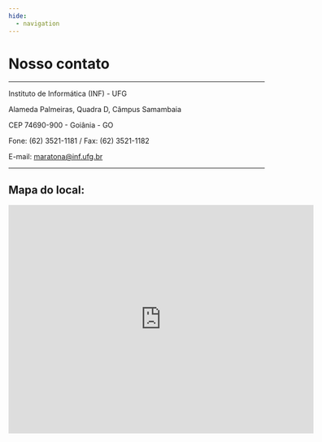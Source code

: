 ```yaml
---
hide:
  - navigation
---
```


# Nosso contato

---

Instituto de Informática (INF) - UFG

Alameda Palmeiras, Quadra D, Câmpus Samambaia

CEP 74690-900 - Goiânia - GO

Fone: (62) 3521-1181 / Fax: (62) 3521-1182

E-mail: [maratona@inf.ufg.br](mailto:maratona@inf.ufg.br)

---

## Mapa do local:

<iframe src="https://www.google.com/maps/embed?pb=!1m18!1m12!1m3!1d3823.462603823929!2d-49.26652320000001!3d-16.6035364!2m3!1f0!2f0!3f0!3m2!1i1024!2i768!4f13.1!3m3!1m2!1s0x935ef34bca719ee1%3A0x79210783139c2057!2sInstituto%20de%20Inform%C3%A1tica%20(INF)%20-%20UFG!5e0!3m2!1spt-BR!2sbr!4v1755197544925!5m2!1spt-BR!2sbr" width="600" height="450" style="border:0;" allowfullscreen="" loading="lazy" referrerpolicy="no-referrer-when-downgrade"></iframe>